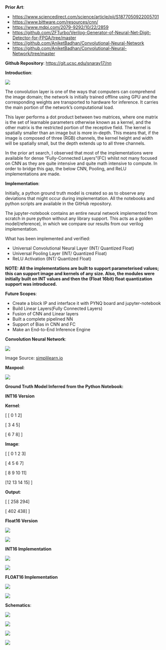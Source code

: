 **Prior Art**:

-   <https://www.sciencedirect.com/science/article/pii/S1877050922005701>
-   <https://www.bittware.com/resources/cnn/>
-   https://www.mdpi.com/2079-9292/10/22/2859
-   <https://github.com/ZFTurbo/Verilog-Generator-of-Neural-Net-Digit-Detector-for-FPGA/tree/master>
-   <https://github.com/AniketBadhan/Convolutional-Neural-Network>
-   <https://github.com/AniketBadhan/Convolutional-Neural-Network/tree/master>

**Github Repository**: <https://git.ucsc.edu/snaray17/nn>

**Introduction**:

![](media/b43eb234659720ca4ad272ad44a0aa88.png)

The convolution layer is one of the ways that computers can comprehend the image domain; the network is initially trained offline using GPU and the corresponding weights are transported to hardware for inference. It carries the main portion of the network’s computational load.

This layer performs a dot product between two matrices, where one matrix is the set of learnable parameters otherwise known as a kernel, and the other matrix is the restricted portion of the receptive field. The kernel is spatially smaller than an image but is more in-depth. This means that, if the image is composed of three (RGB) channels, the kernel height and width will be spatially small, but the depth extends up to all three channels.

In the prior art search, I observed that most of the implementations were available for dense “Fully-Connected Layers”(FC) whilst not many focused on CNN as they are quite intensive and quite math intensive to compute. In order to bridge this gap, the below CNN, Pooling, and ReLU implementations are made.

**Implementation**:

Initially, a python ground truth model is created so as to observe any deviations that might occur during implementation. All the notebooks and python scripts are available in the GitHub repository.

The jupyter-notebook contains an entire neural network implemented from scratch in pure python without any library support. This acts as a golden model(reference), in which we compare our results from our verilog implementation.

What has been implemented and verified:

-   Universal Convolutional Neural Layer (INT/ Quantized Float)
-   Universal Pooling Layer (INT/ Quantized Float)
-   ReLU Activation (INT/ Quantized Float)

**NOTE: All the implementations are built to support parameterised values; this can support image and kernels of any size. Also, the modules were initially built on INT values and then the (Float 16bit) float quantization support was introduced.**

**Future Scopes**:

-   Create a block IP and interface it with PYNQ board and jupyter-notebook
-   Build Linear Layers(Fully Connected Layers)
-   Fusion of CNN and Linear layers
-   Built a complete pipelined NN
-   Support of Bias in CNN and FC
-   Make an End-to-End Inference Engine

**Convolution Neural Network**:

![](media/7c617a35ad3f63cfe66e860d372b08d8.gif)

Image Source: [simplilearn.io](http://simplilearn.io)

**Maxpool**:

![](media/cc71473255e76d2a8f12ff5a53be2778.png)

**Ground Truth Model Inferred from the Python Notebook:**

**INT16 Version**

**Kernel**:

[ [ 0 1 2]

[ 3 4 5]

[ 6 7 8] ]

**Image**:

[ [ 0 1 2 3]

[ 4 5 6 7]

[ 8 9 10 11]

[12 13 14 15] ]

**Output**:

[ [ 258 294]

[ 402 438] ]

**Float16 Version**

![](media/4cb1e93cbae09376f96bc910a5aab541.png)

![](media/d19e99e63d680de29ee7a7f05c1fd425.png)

**INT16 Implementation**

![](media/101aa9d698532225eaa0550fa00a55e7.png)

![](media/29c694eeee2f3f2957ec39bbc54b311a.png)

**FLOAT16 Implementation**

![](media/c2e55053e2f4226a02a5e53cc8ec93f9.png)

![](media/f28b2d9a996961a37328f0aad06bfeca.png)

**Schematics**:

![](media/ebd1f53df0b2527b0c0bc4985c1e4468.png)

![](media/1ac370b3f9a55c371982bf820eb5e914.png)

![](media/4c38d22eea7bce8f76c023adf2c2e9c0.png)

![](media/9ac572c4863059e386dc7f03dfbefff5.png)
